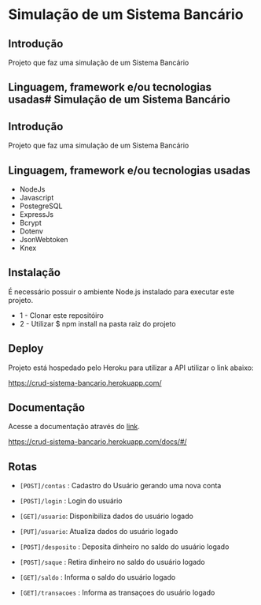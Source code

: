 # Simulação de um Sistema Bancário


## Introdução

Projeto que faz uma simulação de um Sistema Bancário

## Linguagem, framework e/ou tecnologias usadas# Simulação de um Sistema Bancário


## Introdução

Projeto que faz uma simulação de um Sistema Bancário

## Linguagem, framework e/ou tecnologias usadas

- NodeJs
- Javascript
- PostegreSQL
- ExpressJs
- Bcrypt
- Dotenv
- JsonWebtoken
- Knex

## Instalação

É necessário possuir o ambiente Node.js instalado para executar este projeto. 

- 1 - Clonar este repositóiro
- 2 - Utilizar $ npm install na pasta raiz do projeto

## Deploy

Projeto está hospedado pelo Heroku para utilizar a API utilizar o link abaixo:

 https://crud-sistema-bancario.herokuapp.com/

## Documentação

Acesse a documentação através do [link](https://crud-sistema-bancario.herokuapp.com/docs/#/).

https://crud-sistema-bancario.herokuapp.com/docs/#/


## Rotas

- ```[POST]/contas``` : Cadastro do Usuário gerando uma nova conta

- ```[POST]/login``` : Login do usuário

- ``[GET]/usuario``: Disponibiliza dados do usuário logado

- ``[PUT]/usuario``: Atualiza dados do usuário logado

- ```[POST]/desposito``` : Deposita dinheiro no saldo do usuário logado

- ```[POST]/saque``` : Retira dinheiro no saldo do usuário logado


- ```[GET]/saldo``` : Informa o saldo do usuário logado

- ```[GET]/transacoes``` : Informa as transaçoes do usuário logado

